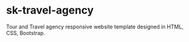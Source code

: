 # sk-travel-agency
Tour and Travel agency responsive website template designed in HTML, CSS, Bootstrap.
